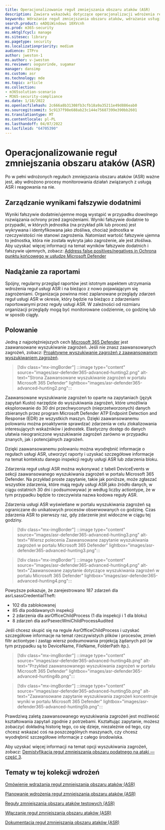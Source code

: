 ```yaml
---
title: Operacjonalizowanie reguł zmniejszania obszaru ataków (ASR)
description: Zawiera wskazówki dotyczące operacjonalizacji wdrożenia reguł zmniejszania obszaru ataków.
keywords: Wdrażanie reguł zmniejszania obszaru ataków, wdrażanie usługi ASR, włączanie reguł asr, konfigurowanie usługi ASR, system zapobiegania włamaniom do hostów, reguły ochrony, reguły ochrony przed lukami w zabezpieczeniach, reguły antyeksploatowania, reguły wykorzystujące luki w zabezpieczeniach, reguły zapobiegania zakażeniom, Ochrona punktu końcowego w usłudze Microsoft Defender, konfigurowanie reguł usługi ASR
search.product: eADQiWindows 10XVcnh
ms.prod: m365-security
ms.mktglfcycl: manage
ms.sitesec: library
ms.pagetype: security
ms.localizationpriority: medium
audience: ITPro
author: jweston-1
ms.author: v-jweston
ms.reviewer: oogunrinde, sugamar
manager: dansimp
ms.custom: asr
ms.technology: mde
ms.topic: article
ms.collection:
- m365solution-scenario
- M365-security-compliance
ms.date: 1/18/2022
ms.openlocfilehash: 2c666a8b31308fb3cfb18a9a35211e49d886eab0
ms.sourcegitcommit: 5c9137f98e688ab23c144e75687399e390bb2601
ms.translationtype: MT
ms.contentlocale: pl-PL
ms.lasthandoff: 04/07/2022
ms.locfileid: "64705390"
---
```

# <a name="operationalize-attack-surface-reduction-asr-rules"></a>Operacjonalizowanie reguł zmniejszania obszaru ataków (ASR)

Po w pełni wdrożonych regułach zmniejszania obszaru ataków (ASR) ważne jest, aby wdrożono procesy monitorowania działań związanych z usługą ASR i reagowania na nie.

## <a name="managing-false-positives"></a>Zarządzanie wynikami fałszywie dodatnimi

Wyniki fałszywie dodatnie/ujemne mogą wystąpić w przypadku dowolnego rozwiązania ochrony przed zagrożeniami. Wyniki fałszywie dodatnie to przypadki, w których jednostka (na przykład plik lub proces) jest wykrywana i identyfikowana jako złośliwa, chociaż jednostka w rzeczywistości nie stanowi zagrożenia. Natomiast wartość fałszywie ujemna to jednostka, która nie została wykryta jako zagrożenie, ale jest złośliwa. Aby uzyskać więcej informacji na temat wyników fałszywie dodatnich i fałszywie ujemnych, zobacz: [Address false positives/negatives in Ochrona punktu końcowego w usłudze Microsoft Defender](defender-endpoint-false-positives-negatives.md)

## <a name="keeping-up-with-reports"></a>Nadążanie za raportami

Spójny, regularny przegląd raportów jest istotnym aspektem utrzymania wdrożenia reguł usługi ASR i na bieżąco z nowo pojawiającym się zagrożeniami. Organizacja powinna mieć zaplanowane przeglądy zdarzeń reguł usługi ASR w okresie, który będzie na bieżąco z zdarzeniami raportowanymi przez reguły usługi ASR. W zależności od rozmiaru organizacji przeglądy mogą być monitorowane codziennie, co godzinę lub w sposób ciągły.

## <a name="hunting"></a>Polowanie

Jedną z najpotężniejszych cech [Microsoft 365 Defender](https://security.microsoft.com) jest zaawansowane wyszukiwanie zagrożeń. Jeśli nie znasz zaawansowanych zagrożeń, zobacz: [Proaktywne wyszukiwanie zagrożeń z zaawansowanym wyszukiwaniem zagrożeń](/windows/security/threat-protection/microsoft-defender-atp/advanced-hunting-overview).

> [!div class="mx-imgBorder"]
> :::image type="content" source="images/asr-defender365-advanced-hunting2.png" alt-text="Strona Zaawansowane wyszukiwanie zagrożeń w portalu Microsoft 365 Defender" lightbox="images/asr-defender365-advanced-hunting2.png":::

Zaawansowane wyszukiwanie zagrożeń to oparte na zapytaniach (język zapytań Kusto) narzędzie do wyszukiwania zagrożeń, które umożliwia eksplorowanie do 30 dni przechwyconych (nieprzetworzonych) danych zbieranych przez program Microsoft Defender ATP Endpoint Detection and Response (EDR) ze wszystkich maszyn. Dzięki zaawansowanemu polowaniu można proaktywnie sprawdzać zdarzenia w celu zlokalizowania interesujących wskaźników i jednostek. Elastyczny dostęp do danych ułatwia nieograniczone wyszukiwanie zagrożeń zarówno w przypadku znanych, jak i potencjalnych zagrożeń.

Dzięki zaawansowanemu polowaniu można wyodrębnić informacje o regułach usługi ASR, utworzyć raporty i uzyskać szczegółowe informacje na temat kontekstu danego inspekcji reguły usługi ASR lub zdarzenia bloku.

 Zdarzenia reguł usługi ASR można wykonywać z tabeli DeviceEvents w sekcji zaawansowanego wyszukiwania zagrożeń w portalu Microsoft 365 Defender. Na przykład proste zapytanie, takie jak poniższe, może zgłaszać wszystkie zdarzenia, które mają reguły usługi ASR jako źródło danych, w ciągu ostatnich 30 dni i podsumowywać je według liczby actiontype, że w tym przypadku będzie to rzeczywista nazwa kodowa reguły ASR.

Zdarzenia usługi ASR wyświetlane w portalu wyszukiwania zagrożeń są ograniczane do unikatowych procesów obserwowanych co godzinę. Czas zdarzenia ASR to pierwszy raz, gdy zdarzenie jest widoczne w ciągu tej godziny.

> [!div class="mx-imgBorder"]
> :::image type="content" source="images/asr-defender365-advanced-hunting3.png" alt-text="Wiersz polecenia Zaawansowane zapytanie wyszukiwania zagrożeń w portalu Microsoft 365 Defender" lightbox="images/asr-defender365-advanced-hunting3.png":::

> [!div class="mx-imgBorder"]
> :::image type="content" source="images/asr-defender365-advanced-hunting4.png" alt-text="Zaawansowane zapytanie dotyczące wyszukiwania zagrożeń w portalu Microsoft 365 Defender" lightbox="images/asr-defender365-advanced-hunting4.png":::

Powyższe pokazuje, że zarejestrowano 187 zdarzeń dla asrLsassCredentialTheft:

- 102 dla zablokowanej
- 85 dla poddawanych inspekcji
- 2 zdarzenia dla asrOfficeChildProcess (1 dla inspekcji i 1 dla bloku)
- 8 zdarzeń dla asrPsexecWmiChildProcessAudited

Jeśli chcesz skupić się na regule AsrOfficeChildProcess i uzyskać szczegółowe informacje na temat rzeczywistych plików i procesów, zmień filtr actiontype i zastąp wiersz podsumowania projekcją żądanych pól (w tym przypadku są to DeviceName, FileName, FolderPath itp.).

> [!div class="mx-imgBorder"]
> :::image type="content" source="images/asr-defender365-advanced-hunting4b.png" alt-text="Przykład zaawansowanego wyszukiwania zagrożeń w portalu Microsoft 365 Defender" lightbox="images/asr-defender365-advanced-hunting4b.png":::

> [!div class="mx-imgBorder"]
> :::image type="content" source="images/asr-defender365-advanced-hunting5b.png" alt-text="Zaawansowane zapytanie wyszukiwania zagrożeń koncentruje wyniki w portalu Microsoft 365 Defender" lightbox="images/asr-defender365-advanced-hunting5b.png":::

Prawdziwą zaletą zaawansowanego wyszukiwania zagrożeń jest możliwość kształtowania zapytań zgodnie z potrzebami. Kształtując zapytanie, możesz zobaczyć dokładną historię tego, co się dzieje, niezależnie od tego, czy chcesz wskazać coś na poszczególnych maszynach, czy chcesz wyodrębnić szczegółowe informacje z całego środowiska.

Aby uzyskać więcej informacji na temat opcji wyszukiwania zagrożeń, zobacz: [Demistyfikacja reguł zmniejszania obszaru podatnego na ataki — część 3](https://techcommunity.microsoft.com/t5/microsoft-defender-for-endpoint/demystifying-attack-surface-reduction-rules-part-3/ba-p/1360968).

## <a name="topics-in-this-deployment-collection"></a>Tematy w tej kolekcji wdrożeń

[Omówienie wdrażania reguł zmniejszania obszaru ataków (ASR)](attack-surface-reduction-rules-deployment.md)

[Planowanie wdrożenia reguł zmniejszania obszaru ataków (ASR)](attack-surface-reduction-rules-deployment-plan.md)

[Reguły zmniejszania obszaru ataków testowych (ASR)](attack-surface-reduction-rules-deployment-test.md)

[Włączanie reguł zmniejszania obszaru ataków (ASR)](attack-surface-reduction-rules-deployment-implement.md)

[Dokumentacja reguł zmniejszania obszaru ataków (ASR)](attack-surface-reduction-rules-reference.md)
